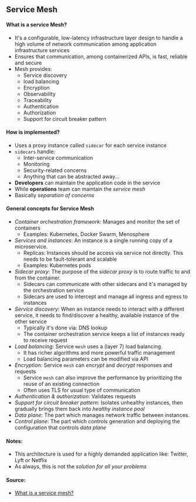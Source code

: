 ## Service Mesh
#### **What is a service Mesh?**
- It's a configurable, low-latency infrastructure layer design to handle a high volume of network communication among application infrastructure services
- Ensures that communication, among containerized APIs, is fast, reliable and secure
- Mesh provides:
  - Service discovery
  - load balancing
  - Encryption
  - Observability
  - Traceability
  - Authentication
  - Authorization
  - Support for circuit breaker pattern

#### **How is implemented?**
- Uses a proxy instance called `sidecar` for each service instance
- `sidecars` handle:
  - Inter-service communication
  - Monitoring
  - Security-related concerns
  - Anything that can be abstracted away...
- **Developers** can maintain the application code in the service
- While **operations** team can maintain the _service mesh_
- Basically _separation of concerns_

#### **General concepts for Service Mesh**
- _Container orchestration framework_: Manages and monitor the set of containers
  - Examples: Kubernetes, Docker Swarm, Menosphere
- _Services and instances_: An instance is a single running copy of a microservice.
  - Replicas: Instances should be access via service not directly. This needs to be fault-tolerant and scalable
  - Examples: Kubernetes pods
- _Sidecar proxy_: The purpose of the _sidecar proxy_ is to route traffic to and from the container.
  - Sidecars can communicate with other sidecars and it's managed by the orchestration service
  - Sidecars are used to intercept and manage all ingress and egress to instances
- _Service discovery_: When an instance needs to interact with a different service, it needs to find/discover a healthy, available instance of the other service
  - Typically it's done via: DNS lookup
  - The container orchestration service keeps a list of instances ready to receive request
- _Load balancing_: Service `mesh` uses a (layer 7) load balancing. 
  - It has richer algorithms and more powerful traffic management
  - Load balancing parameters can be modified via API
- _Encryption_: Service `mesh` can _encrypt_ and _decrypt_ responses and requests
  - Service `mesh` can also improve the performance by prioritizing the reuse of an existing connection
  - Often uses TLS for usual type of communication
- _Authentication & authorization_: Validates requests
- _Support for circuit breaker pattern_: Isolates unhealthy instances, then gradually brings them back into _healthy instance pool_
- _Data plane_: The part which manages network traffic between instances.
- _Control plane_: The part which controls generation and deploying the configuration that controls _data plane_

#### **Notes**:
- This architecture is used for a highly demanded application like: Twitter, Lyft or Netflix
- As always, this is not the _solution for all your problems_

#### **Source**:
- [What is a service mesh?](https://www.nginx.com/blog/what-is-a-service-mesh/)

